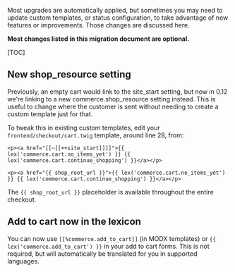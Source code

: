 Most upgrades are automatically applied, but sometimes you may need to update custom templates, or status configuration, to take advantage of new features or improvements. Those changes are discussed here.

**Most changes listed in this migration document are optional.**

[TOC]

## New shop_resource setting

Previously, an empty cart would link to the site_start setting, but now in 0.12 we're linking to a new commerce.shop_resource setting instead. This is useful to change where the customer is sent without needing to create a custom template just for that.

To tweak this in existing custom templates, edit your
`frontend/checkout/cart.twig` template, around line 28, from:

```` twig
<p><a href="[[~[[++site_start]]]]">{{ lex('commerce.cart.no_items_yet') }} {{ lex('commerce.cart.continue_shopping') }}</a></p>
````
```` twig
<p><a href="{{ shop_root_url }}">{{ lex('commerce.cart.no_items_yet') }} {{ lex('commerce.cart.continue_shopping') }}</a></p>
````

The `{{ shop_root_url }}` placeholder is available throughout the entire checkout.

## Add to cart now in the lexicon

You can now use `[[%commerce.add_to_cart]]` (in MODX templates) or `{{ lex('commerce.add_to_cart') }}` in your add to cart forms. This is not required, but will automatically be translated for you in supported languages.
